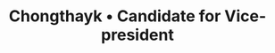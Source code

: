 ---
title: 'Chongthayk • Candidate for Vice-president'
id: chongthayk
name: 'Chongthayk'
position: Vice-president
video_length: '1:17'
youtube: fqWWoDuY2JU
biography: >
    My name is Chuah Chongthayk and I am currently pursuing a Bachelor of Science in Accounting & Finance. I did my A-Levels at Methodist College Kuala Lumpur for a period of 18 months. I graduated from high school at SMK Damansara Utama and have been living in the neighbourhood since then. 
    
    
    Playing football was my passion since young and I represented at school level. As a President of Yellow House, I was moulded to be a leader and learned to take responsibility.   Not to mention, I was actively involved in Scouts’ activities and it has improved my survival skills tremendously. “Efficiency is doing things right; effectiveness is doing the right things” this quote was brought to my attention as I took up the position of Production Manager in the Young Enterprise Club.  I volunteer with ministry projects involving youth groups at my church every week. 
    
    
    On a side note, I had previously worked in a small audit firm and also in a marketing research company during my semester breaks. I have also taught children basic programming and engineering techniques such as robot-building. 


experiences:
    - title: President
      subtitle: Yellow House
      year: 2012
    - title: Class Treasurer
      year: 2011
    - title: Secretary
      subtitle: Christian Fellowship Club
      year: 2012
    - title: Assistant Secretary
      subtitle: Scout Troop
      year: 2012
    - title: Assistant Patrol Leader
      subtitle: Scout Troop
      year: 2011 – 2012
    - title: Production Manager
      subtitle: Young Entrepreneur's Club
      year: 2011
    - title: Secretary
      subtitle: English Club
      year: 2009
    
      
manifestos:
    - title: Have more social events for the University students
    - title: Improving the publicity and awareness of Student Council
    - title: Foster better relationship between the leaders of Clubs & Societies
    - title: Improving workmanship of facilities to ensure convenience for students and staff. (e.g reduce the down time of escalators)
    - title: Suggest in building sleeping pods
    - title: Redesigning the Sunway University Shirt.
    - title: I will work towards a better and improved library, I will kick start student workshops, from photography classes, to language lessons, to confidence building skills.
    - title: I will introduce a ‘charities week’ full of fun activities for you to get involved with to raise money for local community charities. 

others:
    - 4
    - 11
    - 12
    - 20

---